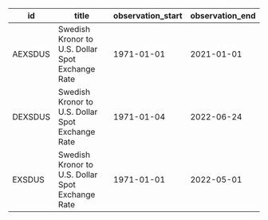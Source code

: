 | id      | title                                            | observation_start   | observation_end   |
|---------|--------------------------------------------------|---------------------|-------------------|
| AEXSDUS | Swedish Kronor to U.S. Dollar Spot Exchange Rate | 1971-01-01          | 2021-01-01        |
| DEXSDUS | Swedish Kronor to U.S. Dollar Spot Exchange Rate | 1971-01-04          | 2022-06-24        |
| EXSDUS  | Swedish Kronor to U.S. Dollar Spot Exchange Rate | 1971-01-01          | 2022-05-01        |
